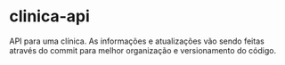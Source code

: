 # clinica-api
API para uma clínica. As informações e atualizações vão sendo feitas através do commit para melhor organização e versionamento do código.
